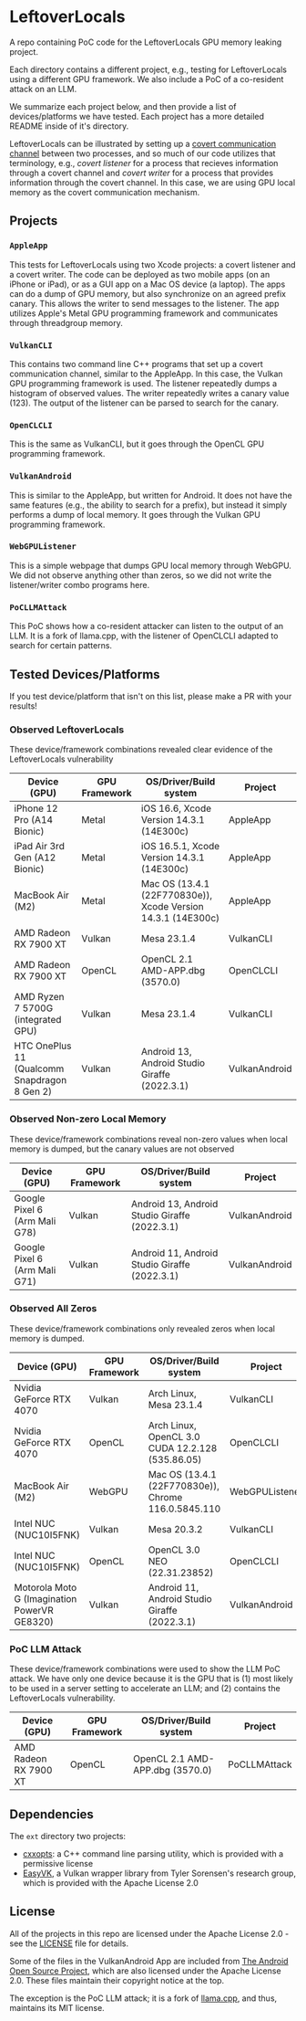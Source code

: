 # LeftoverLocals
A repo containing PoC code for the LeftoverLocals GPU memory leaking project. 

Each directory contains a different project, e.g., testing for LeftoverLocals using a different GPU framework. We also include a PoC of a co-resident attack on an LLM.

We summarize each project below, and then provide a list of devices/platforms we have tested. Each project has a more detailed README inside of it's directory. 

LeftoverLocals can be illustrated by setting up a [covert communication channel](https://en.wikipedia.org/wiki/Covert_channel) between two processes, and so much of our code utilizes that terminology, e.g., _covert listener_ for a process that recieves information through a covert channel and _covert writer_ for a process that provides information through the covert channel. In this case, we are using GPU local memory as the covert communication mechanism.

## Projects

### `AppleApp`
This tests for LeftoverLocals using two Xcode projects: a covert listener and a covert writer. The code can be deployed as two mobile apps (on an iPhone or iPad), or as a GUI app on a Mac OS device (a laptop). The apps can do a dump of GPU memory, but also synchronize on an agreed prefix canary. This allows the writer to send messages to the listener. The app utilizes Apple's Metal GPU programming framework and communicates through threadgroup memory.

### `VulkanCLI`
This contains two command line C++ programs that set up a covert communication channel, similar to the AppleApp. In this case, the Vulkan GPU programming framework is used. The listener repeatedly dumps a histogram of observed values. The writer repeatedly writes a canary value (123). The output of the listener can be parsed to search for the canary.

### `OpenCLCLI`
This is the same as VulkanCLI, but it goes through the OpenCL GPU programming framework.

### `VulkanAndroid`
This is similar to the AppleApp, but written for Android. It does not have the same features (e.g., the ability to search for a prefix), but instead it simply performs a dump of local memory. It goes through the Vulkan GPU programming framework.

### `WebGPUListener`
This is a simple webpage that dumps GPU local memory through WebGPU. We did not observe anything other than zeros, so we did not write the listener/writer combo programs here.

### `PoCLLMAttack`
This PoC shows how a co-resident attacker can listen to the output of an LLM. It is a fork of llama.cpp, with the listener of OpenCLCLI adapted to search for certain patterns. 

## Tested Devices/Platforms
If you test device/platform that isn't on this list, please make a PR with your results!

### Observed LeftoverLocals

These device/framework combinations revealed clear evidence of the LeftoverLocals vulnerability 

| Device (GPU)                    	           | GPU Framework 	| OS/Driver/Build system                                            | Project  	    | 
|---------------------------------	           |--------------	|------------------------------------------------------------------	|----------	    |
| iPhone 12 Pro (A14 Bionic)                   | Metal        	| iOS 16.6, Xcode Version 14.3.1 (14E300c)                         	| AppleApp 	    | 
| iPad Air 3rd Gen (A12 Bionic)                | Metal        	| iOS 16.5.1, Xcode Version 14.3.1 (14E300c)                       	| AppleApp 	    | 
| MacBook Air (M2)                	           | Metal        	| Mac OS (13.4.1 (22F770830e)), Xcode Version 14.3.1 (14E300c) 	    | AppleApp 	    | 
| AMD Radeon RX 7900 XT                        | Vulkan         | Mesa 23.1.4                                                       | VulkanCLI     |
| AMD Radeon RX 7900 XT                        | OpenCL         | OpenCL 2.1 AMD-APP.dbg (3570.0)                                   | OpenCLCLI     |
| AMD Ryzen 7 5700G (integrated GPU)           | Vulkan         | Mesa 23.1.4                                                       | VulkanCLI     |
| HTC OnePlus 11 (Qualcomm Snapdragon 8 Gen 2) | Vulkan         | Android 13, Android Studio Giraffe (2022.3.1)                     | VulkanAndroid |

### Observed Non-zero Local Memory

These device/framework combinations reveal non-zero values when local memory is dumped, but the canary values are not observed

| Device (GPU)                    	           | GPU Framework 	| OS/Driver/Build system                                            | Project  	    | 
|---------------------------------	           |--------------	|------------------------------------------------------------------	|----------	    |
| Google Pixel 6 (Arm Mali G78)                | Vulkan         | Android 13, Android Studio Giraffe (2022.3.1)                     | VulkanAndroid |
| Google Pixel 6 (Arm Mali G71)                | Vulkan         | Android 11, Android Studio Giraffe (2022.3.1)                     | VulkanAndroid |

### Observed All Zeros

These device/framework combinations only revealed zeros when local memory is dumped.

| Device (GPU)                    	           | GPU Framework 	| OS/Driver/Build system                                            | Project  	     | 
|---------------------------------	           |--------------	|------------------------------------------------------------------	|----------	     |
| Nvidia GeForce RTX 4070                      | Vulkan         | Arch Linux, Mesa 23.1.4                                           | VulkanCLI      |
| Nvidia GeForce RTX 4070                      | OpenCL         | Arch Linux, OpenCL 3.0 CUDA 12.2.128 (535.86.05)                  | OpenCLCLI      |
| MacBook Air (M2)                	           | WebGPU        	| Mac OS (13.4.1 (22F770830e)), Chrome 116.0.5845.110             	| WebGPUListener | 
| Intel NUC (NUC10I5FNK)                       | Vulkan         | Mesa 20.3.2                                                       | VulkanCLI      |
| Intel NUC (NUC10I5FNK)                       | OpenCL         | OpenCL 3.0 NEO (22.31.23852)                                      | OpenCLCLI      |
| Motorola Moto G (Imagination PowerVR GE8320) | Vulkan         | Android 11, Android Studio Giraffe (2022.3.1)                     | VulkanAndroid  |

### PoC LLM Attack

These device/framework combinations were used to show the LLM PoC attack. We have only one device because it is the GPU that is (1) most likely to be used in a server setting to accelerate an LLM; and (2) contains the LeftoverLocals vulnerability.

| Device (GPU)                    	           | GPU Framework 	| OS/Driver/Build system                                            | Project  	    | 
|---------------------------------	           |--------------	|------------------------------------------------------------------	|----------	    |
| AMD Radeon RX 7900 XT                        | OpenCL         | OpenCL 2.1 AMD-APP.dbg (3570.0)                                   | PoCLLMAttack     |

## Dependencies

The `ext` directory two projects: 

* [cxxopts](https://github.com/jarro2783/cxxopts): a C++ command line parsing utility, which is provided with a permissive license
* [EasyVK](https://github.com/ucsc-chpl/easyvk), a Vulkan wrapper library from Tyler Sorensen's research group, which is provided with the Apache License 2.0 

## License

All of the projects in this repo are licensed under the Apache License 2.0 - see the [LICENSE](LICENSE) file for details.

Some of the files in the VulkanAndroid App are included from [The Android Open Source Project](https://source.android.com/), which are also licensed under the Apache License 2.0. These files maintain their copyright notice at the top.

The exception is the PoC LLM attack; it is a fork of [llama.cpp](https://github.com/ggerganov/llama.cpp), and thus, maintains its MIT license.
